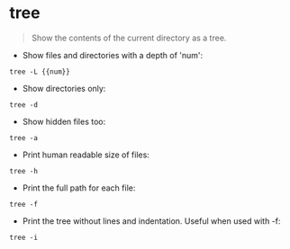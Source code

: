 # tree

> Show the contents of the current directory as a tree.

- Show files and directories with a depth of 'num':

`tree -L {{num}}`

- Show directories only:

`tree -d`

- Show hidden files too:

`tree -a`

- Print human readable size of files:

`tree -h`

- Print the full path for each file:

`tree -f`

- Print the tree without lines and indentation. Useful when used with -f:

`tree -i`
